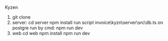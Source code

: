 Kyzen

1. git clone
2. server:
    cd server
    npm install
    run script invoice\kyzn\server\src\db.ts on postgre
    run by cmd: npm run dev
3. web
    cd web
    npm install
    npm run dev
